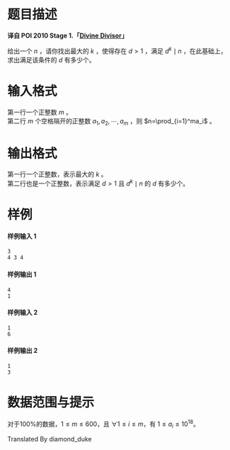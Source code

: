 
# 题目描述

**译自 POI 2010 Stage 1.「[Divine Divisor](https://szkopul.edu.pl/problemset/problem/hOwg83Xw_OnTpfQ9SroS0OJA/site/?key=statement)」**

给出一个 $n$ ，请你找出最大的 $k$ ，使得存在 $d>1$ ，满足 $d^k\mid n$ ，在此基础上，求出满足该条件的 $d$ 有多少个。

# 输入格式

第一行一个正整数 $m$ 。  
第二行 $m$ 个空格隔开的正整数 $a_1,a_2,\cdots ,a_m$ ，则 $n=\prod_{i=1}^ma_i$ 。

# 输出格式

第一行一个正整数，表示最大的 $k$ 。  
第二行也是一个正整数，表示满足 $d>1$ 且 $d^k\mid n$ 的 $d$ 有多少个。


# 样例

#### 样例输入 1
```plain
3
4 3 4
```

#### 样例输出 1
```plain
4
1
```

#### 样例输入 2
```plain
1
6
```

#### 样例输出 2
```plain
1
3
```


# 数据范围与提示

对于$100\%$的数据，$1\le m\le 600$，且 $\forall 1\le i\le m$，有 $1\le a_i\le 10^{18}$。

Translated By diamond_duke

